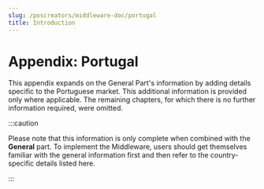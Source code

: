 ```yaml
---
slug: /poscreators/middleware-doc/portugal
title: Introduction
---
```


# Appendix: Portugal
This appendix expands on the General Part's information by adding details specific to the Portuguese market. This additional information is provided only where applicable. The remaining chapters, for which there is no further information required, were omitted.

:::caution

Please note that this information is only complete when combined with the **General** part. To implement the Middleware, users should get themselves familiar with the general information first and then refer to the country-specific details listed here.

:::
